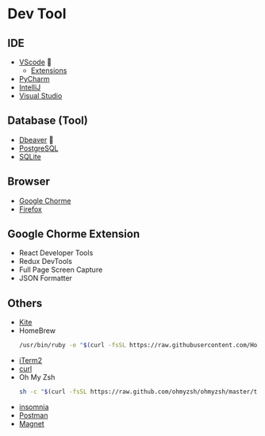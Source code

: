 # Dev Tool

## IDE
- [VScode](https://code.visualstudio.com/download) :crown: 
  - [Extensions](Extension.MD)
- [PyCharm](https://www.jetbrains.com/pycharm/download)
- [IntelliJ](https://www.jetbrains.com/idea/download/)
- [Visual Studio](https://visualstudio.microsoft.com/vs/)

## Database (Tool)

- [Dbeaver](https://dbeaver.io/download/) :crown:
- [PostgreSQL](https://www.postgresql.org/download/)
- [SQLite](https://www.sqlite.org/download.html)

## Browser
- [Google Chorme](https://www.google.com.au/chrome/)
- [Firefox](https://www.mozilla.org/en-US/firefox/new/)

## Google Chorme Extension
- React Developer Tools
- Redux DevTools
- Full Page Screen Capture
- JSON Formatter

## Others
- [Kite](https://kite.com/download/)
- HomeBrew
  ```sh
  /usr/bin/ruby -e "$(curl -fsSL https://raw.githubusercontent.com/Homebrew/install/master/install)"
  ```
- [iTerm2](https://iterm2.com/downloads.html)
- [curl](https://curl.haxx.se/download.html)
- Oh My Zsh
  ```sh
  sh -c "$(curl -fsSL https://raw.github.com/ohmyzsh/ohmyzsh/master/tools/install.sh)"
  ```
- [insomnia](https://insomnia.rest/download/)
- [Postman](https://www.getpostman.com/downloads/)
- [Magnet](https://magnet.crowdcafe.com)
